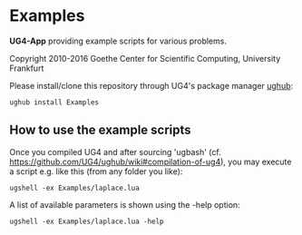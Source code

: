 # Examples #

**UG4-App** providing example scripts for various problems.

Copyright 2010-2016 Goethe Center for Scientific Computing, University Frankfurt

Please install/clone this repository through UG4's package manager
[ughub](https://github.com/UG4/ughub):

    ughub install Examples


## How to use the example scripts ##
Once you compiled UG4 and after sourcing 'ugbash'
(cf. https://github.com/UG4/ughub/wiki#compilation-of-ug4),
you may execute a script e.g. like this (from any folder you like):

    ugshell -ex Examples/laplace.lua

A list of available parameters is shown using the -help option:

    ugshell -ex Examples/laplace.lua -help

